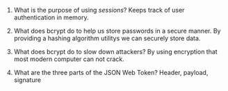 <!-- Answers to the Short Answer Essay Questions go here -->

1. What is the purpose of using _sessions_?
Keeps track of user authentication in memory.

2. What does bcrypt do to help us store passwords in a secure manner.
By providing a hashing algorithm utilitys we can securely store data.

3. What does bcrypt do to slow down attackers?
By using encryption that most modern computer can not crack.

4. What are the three parts of the JSON Web Token?
Header, payload, signature
